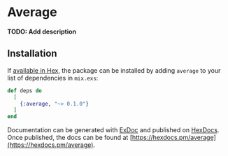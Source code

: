 # Average

**TODO: Add description**

## Installation

If [available in Hex](https://hex.pm/docs/publish), the package can be installed
by adding `average` to your list of dependencies in `mix.exs`:

```elixir
def deps do
  [
    {:average, "~> 0.1.0"}
  ]
end
```

Documentation can be generated with [ExDoc](https://github.com/elixir-lang/ex_doc)
and published on [HexDocs](https://hexdocs.pm). Once published, the docs can
be found at [https://hexdocs.pm/average](https://hexdocs.pm/average).

